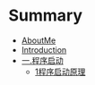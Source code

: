 # Summary

* [AboutMe](aboutme.md)
* [Introduction](README.md)
* [一.程序启动](chapter1.md)
  * [1程序启动原理](chapter1/1.md)

